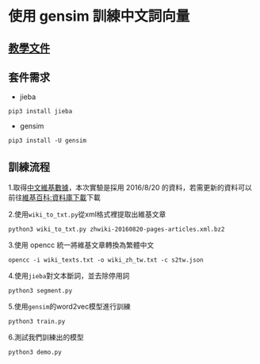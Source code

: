 # 使用 gensim 訓練中文詞向量

## [教學文件](http://zake7749.github.io/2016/08/28/word2vec-with-gensim/)

## 套件需求

* jieba
```
pip3 install jieba
```
* gensim
```
pip3 install -U gensim
```

## 訓練流程

1.取得[中文維基數據](https://dumps.wikimedia.org/zhwiki/20160820/zhwiki-20160820-pages-articles.xml.bz2)，本次實驗是採用 2016/8/20 的資料，若需更新的資料可以前往[維基百科:資料庫下載](https://zh.wikipedia.org/wiki/Wikipedia:%E6%95%B0%E6%8D%AE%E5%BA%93%E4%B8%8B%E8%BD%BD)下載

2.使用`wiki_to_txt.py`從xml格式裡提取出維基文章

```
python3 wiki_to_txt.py zhwiki-20160820-pages-articles.xml.bz2
```
3.使用 opencc 統一將維基文章轉換為繁體中文
```
opencc -i wiki_texts.txt -o wiki_zh_tw.txt -c s2tw.json
```
4.使用`jieba`對文本斷詞，並去除停用詞
```
python3 segment.py
```
5.使用`gensim`的word2vec模型進行訓練
```
python3 train.py
```
6.測試我們訓練出的模型
```
python3 demo.py
```
